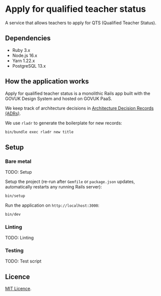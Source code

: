 # Apply for qualified teacher status

A service that allows teachers to apply for QTS (Qualified Teacher Status).

## Dependencies

- Ruby 3.x
- Node.js 16.x
- Yarn 1.22.x
- PostgreSQL 13.x

## How the application works

Apply for qualified teacher status is a monolithic Rails app built with the
GOVUK Design System and hosted on GOVUK PaaS.

We keep track of architecture decisions in [Architecture Decision Records
(ADRs)](/adr/).

We use `rladr` to generate the boilerplate for new records:

```bash
bin/bundle exec rladr new title
```

## Setup

### Bare metal

TODO: Setup

<!-- Install dependencies using your preferred method, using `asdf` or `rbenv` or -->
<!-- `nvm`. Example with `asdf`: -->

<!-- ```bash -->
<!-- # The first time -->
<!-- brew install asdf # Mac-specific -->
<!-- asdf plugin add ruby -->
<!-- asdf plugin add nodejs -->
<!-- asdf plugin add yarn -->
<!-- asdf plugin add postgres -->
<!-- asdf plugin add redis -->

<!-- # To install (or update, following a change to .tool-versions) -->
<!-- asdf install -->
<!-- ``` -->

<!-- If installing PostgreSQL via `asdf`, set up the `postgres` user: -->

<!-- ```bash -->
<!-- pg_ctl start -->
<!-- createdb default -->
<!-- psql -d default -->
<!-- > CREATE ROLE postgres LOGIN SUPERUSER; -->
<!-- ``` -->

<!-- You might also need to install `postgresql-libs`: -->

<!-- ```bash -->
<!-- sudo apt install libpq-dev -->
<!-- sudo yum install postgresql-devel -->
<!-- sudo zypper in postgresql-devel -->
<!-- sudo pacman -S postgresql-libs -->
<!-- ``` -->

<!-- If installing Redis, you'll need to start it in a separate terminal: -->

<!-- ```bash -->
<!-- redis-server -->
<!-- ``` -->

Setup the project (re-run after `Gemfile` or `package.json` updates,
automatically restarts any running Rails server):

```bash
bin/setup
```

Run the application on `http://localhost:3000`:

```bash
bin/dev
```

### Linting

TODO: Linting

<!-- To run the linters: -->

<!-- ```bash -->
<!-- bin/lint -->
<!-- ``` -->

### Testing

TODO: Test script

<!-- To run the tests: -->

<!-- ```bash -->
<!-- bin/test -->
<!-- ``` -->

## Licence

[MIT Licence](LICENCE).
